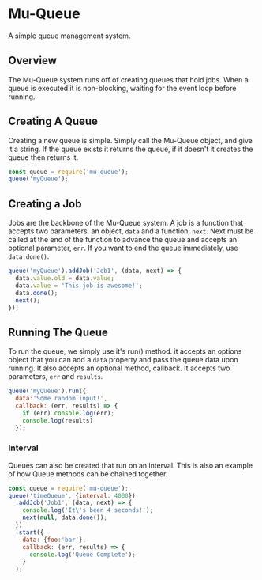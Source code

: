 # Mu-Queue
A simple queue management system.

## Overview
The Mu-Queue system runs off of creating queues that hold jobs. When a queue is executed it is non-blocking, waiting for the event loop before running.

## Creating A Queue
Creating a new queue is simple.  Simply call the Mu-Queue object, and give it a string. If the queue exists it returns the queue, if it doesn't it creates the queue then returns it. 

```JavaScript
const queue = require('mu-queue');
queue('myQueue');
```
## Creating a Job
Jobs are the backbone of the Mu-Queue system. A job is a function that accepts two parameters.  an object, `data` and a function, `next`. Next must be called at the end of the function to advance the queue and accepts an optional parameter, `err`.  If you want to end the queue immediately, use `data.done()`.

```JavaScript
queue('myQueue').addJob('Job1', (data, next) => {
  data.value.old = data.value;
  data.value = 'This job is awesome!';
  data.done();
  next();
});
```

## Running The Queue
To run the queue, we simply use it's run() method. it accepts an options object that you can add a `data` property and pass the queue data upon running. It also accepts an optional method, callback. It accepts two parameters, `err` and `results`.

```JavaScript
queue('myQueue').run({
  data:'Some random input!', 
  callback: (err, results) => {
    if (err) console.log(err);
    console.log(results)
  });
```
 
### Interval
Queues can also be created that run on an interval. This is also an example of how Queue methods can be chained together.

```JavaScript
const queue = require('mu-queue');
queue('timeQueue', {interval: 4000})
  .addJob('Job1', (data, next) => {
    console.log('It\'s been 4 seconds!');
    next(null, data.done());
  })
  .start({
    data: {foo:'bar'}, 
    callback: (err, results) => {
      console.log('Queue Complete');
    }
  );
```